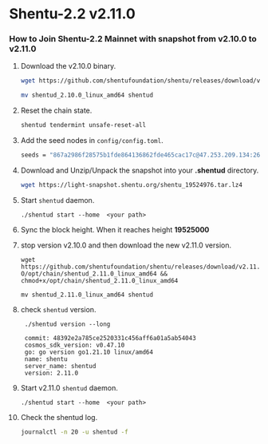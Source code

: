 # Shentu-2.2 v2.11.0


### How to Join Shentu-2.2 Mainnet with snapshot from v2.10.0 to v2.11.0

1. Download the v2.10.0 binary.
   
   ```bash
   wget https://github.com/shentufoundation/shentu/releases/download/v2.10.0/shentud_2.10.0_linux_amd64-O/opt/chain/shentud_2.10.0_linux_amd64 && chmod+x/opt/chain/shentud_2.10.0_linux_amd64
   
   mv shentud_2.10.0_linux_amd64 shentud
   ```
2. Reset the chain state.
   
   ```bash
   shentud tendermint unsafe-reset-all
   ```
3. Add the seed nodes in `config/config.toml`.
   
   ```bash
   seeds = "867a2986f28575b1fde864136862fde465cac17c@47.253.209.134:26656,3edd4e16b791218b623f883d04f8aa5c3ff2cca6@shentu-seed.panthea.eu:36656"
   ```
4. Download and Unzip/Unpack the snapshot into your **.shentud** directory.
   
   ```bash
   wget https://light-snapshot.shentu.org/shentu_19524976.tar.lz4
   
   ```
5. Start `shentud` daemon.
   
   ```
   ./shentud start --home  <your path>
   ```
6. Sync the block height. When it reaches height **19525000**
7. stop version v2.10.0 and then download the new v2.11.0 version.
   
   ```
   wget https://github.com/shentufoundation/shentu/releases/download/v2.11.0/shentud_2.11.0_linux_amd64-O/opt/chain/shentud_2.11.0_linux_amd64 && chmod+x/opt/chain/shentud_2.11.0_linux_amd64
   
   mv shentud_2.11.0_linux_amd64 shentud
   ```
8. check `shentud` version.

   ```
    ./shentud version --long

    commit: 48392e2a785ce2520331c456aff6a01a5ab54043
    cosmos_sdk_version: v0.47.10
    go: go version go1.21.10 linux/amd64
    name: shentu
    server_name: shentud
    version: 2.11.0
   ```
   
9. Start v2.11.0 `shentud` daemon.
   
    ```
    ./shentud start --home  <your path>
    ```

10. Check the shentud log.

    ```bash
    journalctl -n 20 -u shentud -f
    ```

